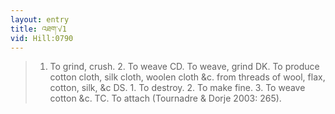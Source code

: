 ```yaml
---
layout: entry
title: འཐག་√1
vid: Hill:0790
---
```

> 1. To grind, crush. 2. To weave CD. To weave, grind DK. To produce cotton cloth, silk cloth, woolen cloth &c. from threads of wool, flax, cotton, silk, &c DS. 1. To destroy. 2. To make fine. 3. To weave cotton &c. TC. To attach (Tournadre & Dorje 2003: 265).

